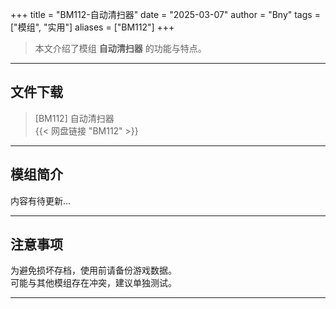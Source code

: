 +++
title = "BM112-自动清扫器"
date = "2025-03-07"
author = "Bny"
tags = ["模组", "实用"]
aliases = ["BM112"]
+++

> 本文介绍了模组 **自动清扫器** 的功能与特点。

---

## 文件下载

> [BM112] 自动清扫器  
{{< 网盘链接 "BM112" >}}  

---

## 模组简介

>  
内容有待更新...  

---

## 注意事项

>  
为避免损坏存档，使用前请备份游戏数据。  
可能与其他模组存在冲突，建议单独测试。  

---

